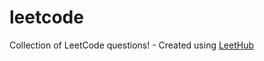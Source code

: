 # leetcode
Collection of LeetCode questions! - Created using [LeetHub](https://github.com/QasimWani/LeetHub)
